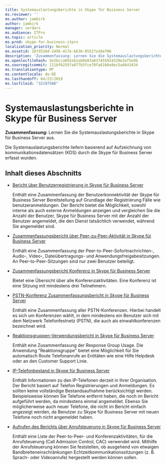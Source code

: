 ```yaml
---
title: Systemauslastungsberichte in Skype für Business Server
ms.reviewer: ''
ms.author: jambirk
author: jambirk
manager: serdars
ms.audience: ITPro
ms.topic: article
ms.prod: skype-for-business-itpro
localization_priority: Normal
ms.assetid: 187d316d-2456-417e-b636-05527a18ef06
description: 'Zusammenfassung: Lernen Sie die Systemauslastungsberichte in Skype für Business Server.'
ms.openlocfilehash: 5e3bcca092eb1ab8e03a837455924320e3af5e9b
ms.sourcegitcommit: 111bf6255fa877b3fce70fa8166e8ec5a6643434
ms.translationtype: MT
ms.contentlocale: de-DE
ms.lasthandoff: 04/23/2019
ms.locfileid: "32197506"
---
```

# <a name="system-usage-reports-in-skype-for-business-server"></a>Systemauslastungsberichte in Skype für Business Server
 
**Zusammenfassung:** Lernen Sie die Systemauslastungsberichte in Skype für Business Server aus.
  
Die Systemauslastungsberichte liefern basierend auf Aufzeichnung von kommunikationsdatensätzen (KDS) durch die Skype für Business Server erfasst wurden.
  
## <a name="in-this-section"></a>Inhalt dieses Abschnitts

- [Bericht über Benutzerregistrierung in Skype für Business Server](user-registration-report.md)
    
    Enthält eine Zusammenfassung der Benutzerkonnektivität der Skype für Business Server Bereitstellung auf Grundlage der Registrierung Fälle wie benutzeranmeldungen. Der Bericht bietet die Möglichkeit, sowohl interne als auch externe Anmeldungen anzeigen und vergleichen Sie die Anzahl der Benutzer, Skype für Business Server mit der Anzahl der Benutzer angemeldet, die den Dienst tatsächlich verwendet, während Sie angemeldet sind.
    
- [Zusammenfassungsbericht über Peer-zu-Peer-Aktivität in Skype für Business Server](peer-to-peer-activity-summary-report.md)
    
    Enthält eine Zusammenfassung der Peer-to-Peer-Sofortnachrichten-, Audio-, Video-, Dateiübertragungs- und Anwendungsfreigabesitzungen. An Peer-to-Peer-Sitzungen sind nur zwei Benutzer beteiligt.
    
- [Zusammenfassungsbericht Konferenz in Skype für Business Server](conference-summary-report.md)
    
    Bietet eine Übersicht über alle Konferenzaktivitäten. Eine Konferenz ist eine Sitzung mit mindestens drei Teilnehmern.
    
- [PSTN-Konferenz Zusammenfassungsbericht in Skype für Business Server](pstn-conference-summary-report.md)
    
    Enthält eine Zusammenfassung aller PSTN-Konferenzen. Hierbei handelt es sich um Konferenzen wählt, in dem mindestens ein Benutzer sich mit dem Netzwerk Telefonfestnetz (PSTN), die auch als einwahlkonferenzen bezeichnet wird.
    
- [Reaktionsgruppen-Verwendungsbericht in Skype für Business Server](response-group-usage-report.md)
    
    Enthält eine Zusammenfassung der Response Group Usage. Die Anwendung "Reaktionsgruppe" bietet eine Möglichkeit für Sie automatisch Route Telefonanrufe an Entitäten wie eine Hilfe Helpdesk oder an den Customer Support Linie.
    
- [IP-Telefonbestand in Skype für Business Server](ip-phone-inventory-report.md)
    
    Enthält Informationen zu den IP-Telefonen derzeit in Ihrer Organisation. Der Bericht basiert auf Telefon Registrierungen und Anmeldungen. Es sollten keine vollständige Bestandsaufnahme berücksichtigt werden. Beispielsweise können Sie Telefone entfernt haben, die noch im Bericht aufgeführt werden, da mindestens einmal angemeldet. Ebenso Sie möglicherweise auch neuer Telefone, die nicht im Bericht einfach angezeigt werden, da Benutzer zu Skype für Business Server mit neuen Telefone noch nicht angemeldet haben.
    
- [Aufrufen des Berichts über Anrufsteuerung in Skype für Business Server](call-admission-control-report.md)
    
    Enthält eine Liste der Peer-to-Peer- und Konferenzaktivitäten, für die Anrufsteuerung (Call Admission Control, CAC) verwendet wird. Mithilfe der Anrufsteuerung können Sie feststellen, ob ausgehend von etwaigen Bandbreiteneinschränkungen Echtzeitkommunikationssitzungen (z. B. Sprach- oder Videoanrufe) hergestellt werden können sollen.
    

